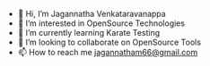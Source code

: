 - 👋 Hi, I’m Jagannatha Venkataravanappa
- 👀 I’m interested in OpenSource Technologies
- 🌱 I’m currently learning Karate Testing
- 💞️ I’m looking to collaborate on OpenSource Tools
- 📫 How to reach me jagannatham66@gmail.com

<!---
Psiservices-Jagannatha/Psiservices-Jagannatha is a ✨ special ✨ repository because its `README.md` (this file) appears on your GitHub profile.
You can click the Preview link to take a look at your changes.
--->
